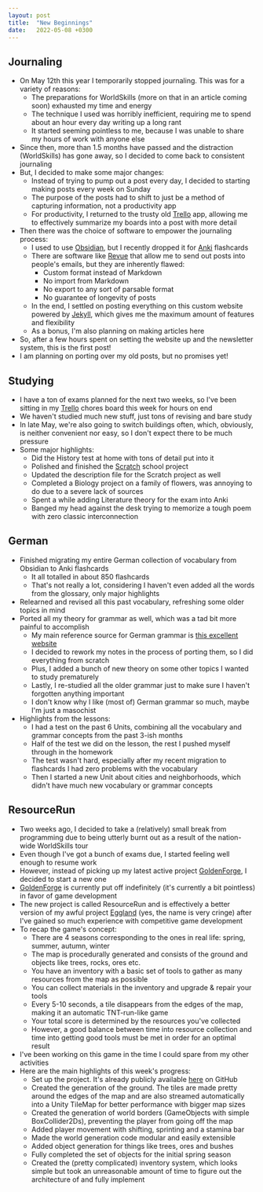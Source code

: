 ```yaml
---
layout: post
title:  "New Beginnings"
date:   2022-05-08 +0300
---
```


## Journaling

- On May 12th this year I temporarily stopped journaling. This was for a variety of reasons:
    - The preparations for WorldSkills (more on that in an article coming soon) exhausted my time and energy
    - The technique I used was horribly inefficient, requiring me to spend about an hour every day writing up a long rant
    - It started seeming pointless to me, because I was unable to share my hours of work with anyone else
- Since then, more than 1.5 months have passed and the distraction (WorldSkills) has gone away, so I decided to come
  back to consistent journaling
- But, I decided to make some major changes:
  - Instead of trying to pump out a post every day, I decided to starting making posts every week on Sunday
  - The purpose of the posts had to shift to just be a method of capturing information, not a productivity app
  - For productivity, I returned to the trusty old [Trello](https://trello.com) app, allowing me to effectively
    summarize my boards into a post with more detail
- Then there was the choice of software to empower the journaling process:
  - I used to use [Obsidian](https://obsidian.md), but I recently dropped it for [Anki](https://apps.ankiweb.net) flashcards
  - There are software like [Revue](https://getrevue.co) that allow me to send out posts into people's emails, but they are inherently flawed:
    - Custom format instead of Markdown
    - No import from Markdown
    - No export to any sort of parsable format
    - No guarantee of longevity of posts
  - In the end, I settled on posting everything on this custom website powered by [Jekyll](https://jekyllrb.com), which
    gives me the maximum amount of features and flexibility
  - As a bonus, I'm also planning on making articles here
- So, after a few hours spent on setting the website up and the newsletter system, this is the first post!
- I am planning on porting over my old posts, but no promises yet!

## Studying

- I have a ton of exams planned for the next two weeks, so I've been sitting in my [Trello](https://trello.com) chores
  board this week for hours on end
- We haven't studied much new stuff, just tons of revising and bare study
- In late May, we're also going to switch buildings often, which, obviously, is neither convenient nor easy, so
  I don't expect there to be much pressure
- Some major highlights:
  - Did the History test at home with tons of detail put into it
  - Polished and finished the [Scratch](https://scratch.mit.edu) school project
  - Updated the description file for the Scratch project as well
  - Completed a Biology project on a family of flowers, was annoying to do due to a severe lack of sources
  - Spent a while adding Literature theory for the exam into Anki
  - Banged my head against the desk trying to memorize a tough poem with zero classic interconnection

## German

- Finished migrating my entire German collection of vocabulary from Obsidian to Anki flashcards
  - It all totalled in about 850 flashcards
  - That's not really a lot, considering I haven't even added all the words from the glossary, only major highlights
- Relearned and revised all this past vocabulary, refreshing some older topics in mind
- Ported all my theory for grammar as well, which was a tad bit more painful to accomplish
  - My main reference source for German grammar is [this excellent website](https://germanveryeasy.com)
  - I decided to rework my notes in the process of porting them, so I did everything from scratch
  - Plus, I added a bunch of new theory on some other topics I wanted to study prematurely
  - Lastly, I re-studied all the older grammar just to make sure I haven't forgotten anything important
  - I don't know why I like (most of) German grammar so much, maybe I'm just a masochist
- Highlights from the lessons:
  - I had a test on the past 6 Units, combining all the vocabulary and grammar concepts from the past 3-ish months
  - Half of the test we did on the lesson, the rest I pushed myself through in the homework
  - The test wasn't hard, especially after my recent migration to flashcards I had zero problems with the vocabulary
  - Then I started a new Unit about cities and neighborhoods, which didn't have much new vocabulary or grammar concepts

## ResourceRun

- Two weeks ago, I decided to take a (relatively) small break from programming due to being utterly burnt out
  as a result of the nation-wide WorldSkills tour
- Even though I've got a bunch of exams due, I started feeling well enough to resume work
- However, instead of picking up my latest active project [GoldenForge](https://github.com/RedGrapefruit09/GoldenForge),
  I decided to start a new one
- [GoldenForge](https://github.com/RedGrapefruit09/GoldenForge) is currently put off indefinitely (it's currently a bit
  pointless) in favor of game development
- The new project is called ResourceRun and is effectively a better version of my awful project
  [Eggland](https://github.com/RedGrapefruit09/Eggland) (yes, the name is very cringe) after I've gained so much
  experience with competitive game development
- To recap the game's concept:
  - There are 4 seasons corresponding to the ones in real life: spring, summer, autumn, winter
  - The map is procedurally generated and consists of the ground and objects like trees, rocks, ores etc.
  - You have an inventory with a basic set of tools to gather as many resources from the map as possible
  - You can collect materials in the inventory and upgrade & repair your tools
  - Every 5-10 seconds, a tile disappears from the edges of the map, making it an automatic TNT-run-like game
  - Your total score is determined by the resources you've collected
  - However, a good balance between time into resource collection and time into getting good tools must be met in order
    for an optimal result
- I've been working on this game in the time I could spare from my other activities
- Here are the main highlights of this week's progress:
  - Set up the project. It's already publicly available [here](https://github.com/RedGrapefruit09/ResourceRun) on GitHub
  - Created the generation of the ground. The tiles are made pretty around the edges of the map and are also streamed
    automatically into a Unity TileMap for better performance with bigger map sizes
  - Created the generation of world borders (GameObjects with simple BoxCollider2Ds), preventing the player from going
    off the map
  - Added player movement with shifting, sprinting and a stamina bar
  - Made the world generation code modular and easily extensible
  - Added object generation for things like trees, ores and bushes
  - Fully completed the set of objects for the initial spring season
  - Created the (pretty complicated) inventory system, which looks simple but took an unreasonable amount of time
    to figure out the architecture of and fully implement
